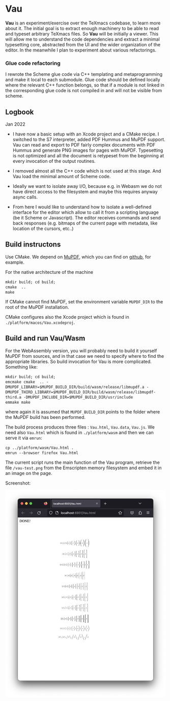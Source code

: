 

# Vau

**Vau** is an experiment/exercise over the TeXmacs codebase, to learn more about it. The initial goal is to extract enough machinery to be able to read and typeset arbitrary TeXmacs files. So **Vau** will be initially a viewer. This will allow me to understand the code dependencies and extract a minimal typesetting core, abstracted from the UI and the wider organization of the editor. In the meanwhile I plan to experiment about various refactorings.

### Glue code refactoring

I rewrote the Scheme glue code via C++ templating and metaprogramming and make it local to each submodule. Glue code should be defined locally where the relevant C++ function belongs, so that if a module is not linked in the corresponding glue code is not compiled in and will not be visible from scheme. 


## Logbook

Jan 2022 

- I have now a basic setup with an Xcode project and a CMake recipe. I switched to the S7 interpreter, added PDF Hummus and MuPDF support. Vau can read and export to PDF fairly complex documents with PDF Hummus and generate PNG images for pages with MuPDF. Typesetting is not optimized and all the document is retypeset from the beginning at every invocation of the output routines.

- I removed almost all the C++ code which is not used at this stage. And Vau load the minimal amount of Scheme code.

- Ideally we want to isolate away I/O, because e.g. in Webasm we do not have direct access to the filesystem and maybe this requires anyway async calls.

- From here I would like to understand how to isolate a well-defined interface for the editor which allow to call it from a scripting language (be it Scheme or Javascript). The editor receives commands and send back responses (e.g. bitmaps of the current page with metadata, like location of the cursors, etc..)


## Build instructons

Use CMake. We depend on [MuPDF](https://mupdf.com), which you can find on [github](https://github.com/ArtifexSoftware/mupdf), for example. 

For the native architecture of the machine
```
mkdir build; cd build;
cmake  ..
make
```
If CMake cannot find MuPDF, set the environment variable `MUPDF_DIR` to the root of the MuPDF installation.

CMake configures also the Xcode project which is found in `./platform/macos/Vau.xcodeproj`.

## Build and run Vau/Wasm

For the WebAssembly version, you will probably need to build it yourself MuPDF from sources, and in that case  we need to specify where to find the appropriate libraries. So build invocation for Vau is more complicated. Something like:
```
mkdir build; cd build;
emcmake cmake  .. -DMUPDF_LIBRARY=$MUPDF_BUILD_DIR/build/wasm/release/libmupdf.a -DMUPDF_THIRD_LIBRARY=$MUPDF_BUILD_DIR/build/wasm/release/libmupdf-third.a -DMUPDF_INCLUDE_DIR=$MUPDF_BUILD_DIR/usr/include
emmake make 
```
where again it is assumed that `MUPDF_BUILD_DIR` points to the folder where the MuPDF build has been performed. 

The build process produces three files : `Vau.html`, `Vau.data`, `Vau.js`. We need also `Vau.html` which is found in `./platform/wasm` and then we can serve it via `emrun`:
```
cp ../platform/wasm/Vau.html .
emrun --browser firefox Vau.html
```
The current script runs the main function of the Vau program,  retrieve the file `/vau-test.png` from the Emscripten memory filesystem and embed it in an image on the page. 

Screenshot:

![screenshot](./devel/screenshot-wasm.png)

